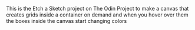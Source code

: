 This is the Etch a Sketch project on The Odin Project to make a canvas that creates grids inside a container on demand and when you hover over them the boxes inside the canvas start changing colors

